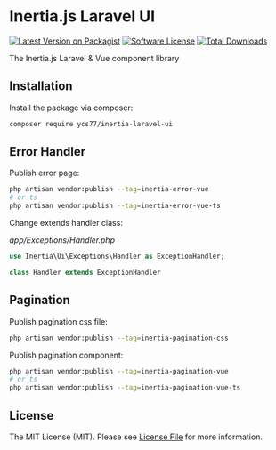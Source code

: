 # Inertia.js Laravel UI

[![Latest Version on Packagist][ico-version]][link-packagist]
[![Software License][ico-license]](LICENSE.md)
[![Total Downloads][ico-downloads]][link-downloads]

<!-- [![GitHub Tests Action Status][ico-github-action]][link-github-action] -->
<!-- [![Style CI Build Status][ico-style-ci]][link-style-ci] -->

The Inertia.js Laravel & Vue component library

## Installation

Install the package via composer:

```bash
composer require ycs77/inertia-laravel-ui
```

## Error Handler

Publish error page:

```bash
php artisan vendor:publish --tag=inertia-error-vue
# or ts
php artisan vendor:publish --tag=inertia-error-vue-ts
```

Change extends handler class:

*app/Exceptions/Handler.php*
```php
use Inertia\Ui\Exceptions\Handler as ExceptionHandler;

class Handler extends ExceptionHandler
```

## Pagination

Publish pagination css file:

```bash
php artisan vendor:publish --tag=inertia-pagination-css
```

Publish pagination component:

```bash
php artisan vendor:publish --tag=inertia-pagination-vue
# or ts
php artisan vendor:publish --tag=inertia-pagination-vue-ts
```

## License

The MIT License (MIT). Please see [License File](LICENSE.md) for more information.

[ico-version]: https://img.shields.io/packagist/v/ycs77/inertia-laravel-ui?style=flat-square
[ico-license]: https://img.shields.io/badge/license-MIT-brightgreen?style=flat-square
<!-- [ico-github-action]: https://img.shields.io/github/workflow/status/ycs77/inertia-laravel-ui/run-tests?label=tests&style=flat-square -->
<!-- [ico-style-ci]: https://github.styleci.io/repos/417571519/shield?style=flat-square -->
[ico-downloads]: https://img.shields.io/packagist/dt/ycs77/inertia-laravel-ui?style=flat-square

[link-packagist]: https://packagist.org/packages/ycs77/inertia-laravel-ui
<!-- [link-github-action]: https://github.com/ycs77/inertia-laravel-ui/actions?query=workflow%3Arun-tests+branch%3Amain -->
<!-- [link-style-ci]: https://github.styleci.io/repos/417571519 -->
[link-downloads]: https://packagist.org/packages/ycs77/inertia-laravel-ui
